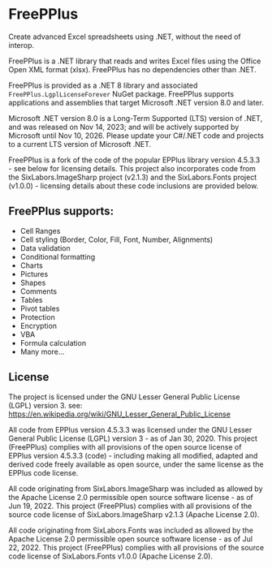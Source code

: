 # FreePPlus
Create advanced Excel spreadsheets using .NET, without the need of interop.

FreePPlus is a .NET library that reads and writes Excel files using the Office Open XML format (xlsx). 
FreePPlus has no dependencies other than .NET.

FreePPlus is provided as a .NET 8 library and associated `FreePPlus.LgplLicenseForever` NuGet package.
FreePPlus supports applications and assemblies that target Microsoft .NET version 8.0 and later.

Microsoft .NET version 8.0 is a Long-Term Supported (LTS) version of .NET, and was released on Nov 14, 
2023; and will be actively supported by Microsoft until Nov 10, 2026. Please update your C#/.NET code 
and projects to a current LTS version of Microsoft .NET.

FreePPlus is a fork of the code of the popular EPPlus library version 4.5.3.3 - see below for licensing
details. This project also incorporates code from the SixLabors.ImageSharp project (v2.1.3) and the 
SixLabors.Fonts project (v1.0.0) - licensing details about these code inclusions are provided below.
 
## FreePPlus supports:
* Cell Ranges 
* Cell styling (Border, Color, Fill, Font, Number, Alignments) 
* Data validation 
* Conditional formatting 
* Charts 
* Pictures 
* Shapes 
* Comments 
* Tables 
* Pivot tables 
* Protection 
* Encryption 
* VBA 
* Formula calculation 
* Many more... 

## License
The project is licensed under the GNU Lesser General Public License (LGPL) version 3.
see: https://en.wikipedia.org/wiki/GNU_Lesser_General_Public_License

All code from EPPlus version 4.5.3.3 was licensed under the GNU Lesser General Public License (LGPL) 
version 3 - as of Jan 30, 2020.  This project (FreePPlus) complies with all provisions of the open 
source license of EPPlus version 4.5.3.3 (code) - including making all modified, adapted and derived 
code freely available as open source, under the same license as the EPPlus code license.

All code originating from SixLabors.ImageSharp was included as allowed by the Apache License 2.0 
permissible open source software license - as of Jun 19, 2022. This project (FreePPlus) complies with 
all provisions of the source code license of SixLabors.ImageSharp v2.1.3 (Apache License 2.0).

All code originating from SixLabors.Fonts was included as allowed by the Apache License 2.0 
permissible open source software license - as of Jul 22, 2022. This project (FreePPlus) complies with 
all provisions of the source code license of SixLabors.Fonts v1.0.0 (Apache License 2.0).